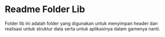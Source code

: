 # Readme Folder Lib

Folder lib ini adalah folder yang digunakan untuk menyimpan header dan realisasi untuk struktur data serta untuk aplikasinya dalam gamenya nanti.